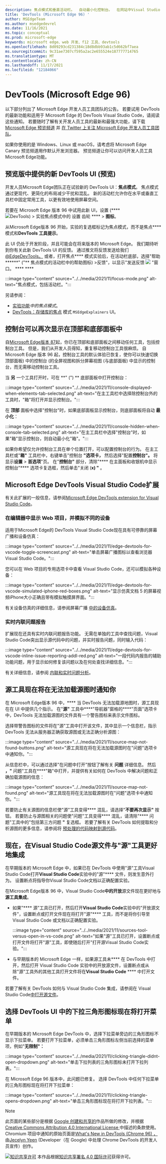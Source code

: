 ```yaml
---
description: 焦点模式和垂直活动栏。  自动最小化控制台。  在网站中Visual Studio Code网页、模拟设备，以及查看编辑时的问题。  源工具在无法加载源图时通知你。  如果 Sources 已打开，则使用源，而不是Visual Studio Code。
title: 'DevTools (Microsoft Edge 96) '
author: MSEdgeTeam
ms.author: msedgedevrel
ms.date: 11/16/2021
ms.topic: conceptual
ms.prod: microsoft-edge
keywords: microsoft edge、web 开发、f12 工具、devtools
ms.openlocfilehash: 8d09293cd231384c18d8dbb93ab1c5d662bf7aea
ms.sourcegitcommit: 9c31ae7307cf595a2ac2e655524e187777714765
ms.translationtype: MT
ms.contentlocale: zh-CN
ms.lasthandoff: 11/17/2021
ms.locfileid: "12184066"
---
```

# <a name="whats-new-in-devtools-microsoft-edge-96"></a>DevTools (Microsoft Edge 96) 

以下部分列出了 Microsoft Edge 开发人员工具团队的公告。  若要试用 DevTools 的最新功能和适用于 Microsoft Edge 的 DevTools Visual Studio Code，请阅读这些通知。  若要随时了解有关开发人员工具的最新和最强大功能，请下载 [Microsoft Edge 预览频道](https://www.microsoftedgeinsider.com/download) 并 [在 Twitter 上关注 Microsoft Edge 开发人员工具团队](https://twitter.com/EdgeDevTools)。

如果你使用的是 Windows、Linux 或 macOS，请考虑将 Microsoft Edge Canary 预览频道用作默认开发浏览器。  预览频道让你可以访问开发人员工具Microsoft Edge功能。


<!-- ====================================================================== -->
## <a name="new-devtools-ui-available-in-preview"></a>预览版中提供的新 DevTools UI (预览) 

<!-- Title: New DevTools UI available (in preview) -->
<!-- Subtitle: A more minimal, modern UI is coming to Microsoft Edge DevTools. Enable the "Focus Mode" experiment to preview new UI features such a more compact toolbar that keeps DevTools uncluttered and better adapts to small window sizes. -->

开发人员Microsoft Edge团队正在试验新的 DevTools UI：**焦点模式**。  焦点模式通过更现代、更简化的布局减少干扰和混乱。  新的活动栏允许你在水平或垂直工具栏中固定常用工具，以更有效地使用屏幕空间。

若要在 Microsoft Edge 版本 96 中试用此新 UI，设置 (**** ![ DevTools) > 实验焦点模式中的 设置 齿轮 ](../../../media/settings-gear-icon-light-mode.png) ****  >  **图标**。

从Microsoft Edge版本 96 开始，实验的复选框标记为焦点模式，而不是焦点**** 模式和**DevTools 工具提示**。

此 UI 仍处于开发阶段，并且可能会在将来版本的 Microsoft Edge。  我们期待听到你有关此新 DevTools UI 的反馈。  通过推文将反馈发送给我们[@EdgeDevTools。](https://twitter.com/edgedevtools)  或者，打开焦点**** 模式实验后，在活动栏底部，选择"帮助******" ("** 焦点模式的活动栏中的帮助图标) >反馈"，以显示"发送反馈 ![ ](../../../media/help-icon-of-focus-mode.png) "窗口。 **** ****

:::image type="content" source="../../media/2021/11/focus-mode.png" alt-text="焦点模式，包括活动栏。":::

另请参阅：
*  [实验功能](../../../experimental-features/index.md#focus-mode)_中的焦点模式_。
*  [DevTools：存储库的焦点](https://github.com/MicrosoftEdge/MSEdgeExplainers/blob/main/DevTools/FocusMode/explainer.md) 模式 `MSEdgeExplainers` UI。


<!-- ====================================================================== -->
## <a name="console-can-once-again-appear-in-the-top-and-bottom-panels"></a>控制台可以再次显示在顶部和底部面板中

<!-- Title: Fix: Console can be quickly toggled in top or bottom panel -->
<!-- Subtitle: By popular demand, you can now easily show or collapse Console in the bottom panel without having to move the tool. -->

自[Microsoft Edge版本 87](../../2020/10/devtools.md#move-tools-between-top-and-bottom-panels)起，你已在顶部和底部面板之间移动任何工具，包括控制台工具。  但是，我们从开发人员得知，重复移动控制台工具很麻烦。  自 Microsoft Edge 版本 96 起，控制台工具的默认体验已恢复，使你可以快速切换顶部面板) 中的控制台 (的全屏视图和拆分屏幕视图 (与底部面板) 中显示的控制台，而无需移动控制台工具。

当 **另** 一个工具打开时，可在 **" (") ** 底部面板中打开控制台：

:::image type="content" source="../../media/2021/11/console-displayed-when-elements-tab-selected.png" alt-text="在主工具栏中选择除控制台外的工具时，&quot;箱&quot;将打开并显示控制台。":::

在 **顶部** 面板中选择"控制台"时，如果底部面板显示控制台，则底部面板将自动 **最小化**：

:::image type="content" source="../../media/2021/11/console-hidden-when-console-tab-selected.png" alt-text="在主工具栏中选择&quot;控制台&quot;时，如果&quot;箱&quot;显示控制台，则自动最小化&quot;箱&quot;。":::

如果你希望仅允许控制台工具在单个位置打开，可以配置控制台的行为。  在主工具栏或"**箱"** 工具栏中，右键单击"控制台 **"选项卡，** 然后选择"配置**控制台"。**  将显示**设置**  >  **首选项**"页。  在"**控制台"** 部分，清除"**** 在主面板和收银机中显示控制台"**** 选项卡复选框，然后单击"关闭 (**x) "** 。


<!-- ====================================================================== -->
## <a name="microsoft-edge-devtools-visual-studio-code-extension"></a>Microsoft Edge DevTools Visual Studio Code扩展

有关此扩展的一般信息，请参阅[Microsoft Edge DevTools extension for Visual Studio Code](../../../../visual-studio-code/microsoft-edge-devtools-extension.md)。

<!-- Title: Dockable browser screencast, device emulation, and live issue reporting, and in Microsoft Edge DevTools for Visual Studio Code -->
<!-- Subtitle: Display your web project inside the editor, simulate different devices, and get notified about issues with your code while you develop it. --> 

### <a name="display-your-web-project-inside-the-editor-and-simulate-different-devices"></a>在编辑器中显示 Web 项目，并模拟不同的设备

适用于Microsoft Edge的 DevTools Visual Studio Code现在具有可停靠的屏幕广播和设备仿真：

:::image type="content" source="../../media/2021/11/edge-devtools-for-vscode-toggle-screencast.png" alt-text="单击屏幕广播图标以查看浏览器Visual Studio Code。":::

您可以在 Web 项目的专用选项卡中查看 Visual Studio Code，还可以模拟各种设备：

:::image type="content" source="../../media/2021/11/edge-devtools-for-vscode-simulated-iphone-red-boxes.png" alt-text="显示仿真文档 5 的屏幕视频iPhone大小正确且带有模拟触摸屏界面。":::

有关设备仿真的详细信息，请参阅屏幕广播 [中的设备仿真](../../../../visual-studio-code/microsoft-edge-devtools-extension.md#device-emulation-in-the-screencast)。

### <a name="live-inline-issue-reporting"></a>实时内联问题报告

扩展现在还具有实时内联问题报告功能。  无需在单独的工具中查找问题，Visual Studio Code突出显示源代码中的问题，并实时报告问题，同时输入代码：

:::image type="content" source="../../media/2021/11/edge-devtools-for-vscode-inline-issue-reporting-addl-red.png" alt-text="一段代码内报告的辅助功能问题，用于显示如何修复该问题以及在何处查找详细信息。":::

有关详细信息，请参阅 [内联和实时问题分析](../../../../visual-studio-code/microsoft-edge-devtools-extension.md#inline-and-live-issue-analysis)。


<!-- ====================================================================== -->
## <a name="sources-tool-now-notifies-you-when-sourcemaps-cant-be-loaded"></a>源工具现在将在无法加载源图时通知你

<!-- Title: Get notified when DevTools cannot load your sourcemaps correctly -->
<!-- Subtitle: The Sources tool now provides several places in the UI when DevTools can't fetch or parse your sourcemaps. -->

在 Microsoft Edge版本 96 中，**** 当 DevTools 无法加载源地图时，源工具现在在 UI 中提供几个指示。  在"**源"** 工具中****"导航器"窗格的****"页面"选项卡中，DevTools 无法加载源图的文件具有一个警告图标来表示文件图标。  

选择带警告图标的文件将在"源"工具中打开该文件，其中显示一个信息栏，指示 DevTools 无法从服务器正确获取源图或无法正确分析源图：

:::image type="content" source="../../media/2021/11/source-map-not-found-buttons.png" alt-text="源工具现在将在无法加载源图时在&quot;问题&quot;选项卡中通知你。":::

从信息栏中，可以通过选择"在问题中打开"按钮了解有关 **问题** 详细信息。  然后 **，"** 问题"工具在****"箱"中打开，并提供有关如何在 DevTools 中解决问题和正确加载源图的信息：

:::image type="content" source="../../media/2021/11/source-map-not-found.png" alt-text="源工具现在将在无法加载源图时在&quot;问题&quot;选项卡中通知你。":::

若要防止有关源图的信息栏使"源"工具变得**** 混乱，请选择"**不要再次显示"** 按钮。  若要防止与源图相关的问题使"问题"工具变得**** 混乱，请清除"**** 问题"工具中的"包括第三方问题 **"** 复选框。  若要了解有关 DevTools 如何提取和分析源图的更多信息，请参阅将 [预处理的代码映射到源代码](../../../javascript/source-maps.md)。


<!-- ====================================================================== -->
## <a name="opening-source-files-in-visual-studio-code-now-integrates-better-with-the-sources-tool"></a>现在，在Visual Studio Code源文件与"源"工具更好地集成

<!-- Title: Open source files directly in Visual Studio Code from DevTools -->
<!-- Subtitle: The "Open source files in Visual Studio Code" experiment now works more intuitively with the Sources tool. -->

在早期版本的 Microsoft Edge 中，如果已在 DevTools 中使用"源"工具Visual Studio Code打开**Visual Studio Code**实验中的"源"**** 文件，则发生意外行为。  设置断点将指导你Visual Studio Code文档以正确配置实验。

在Microsoft Edge版本 96 中，Visual Studio Code**中的开放**源文件现在更好地与**源工具集成**。

*  如果"**** 源"工具已打开，然后打开**Visual Studio Code**实验中的"开放源文件"，设置断点或打开文件现在将打开"源"**** 工具，而不是将你引导至 Visual Studio Code 或文档以正确配置实验。

   :::image type="content" source="../../media/2021/11/sources-tool-versus-open-in-vs-code.png" alt-text="如果&quot;源&quot;工具已打开，设置断点或打开文件将打开&quot;源&quot;工具，即使随后打开&quot;打开源Visual Studio Code实验。":::

*  与早期版本的 Microsoft Edge 一样，如果源工具未**** 在 DevTools 中打开，然后打开 Visual Studio Code 实验中的开放源文件，设置断点或从除"源"工具外的其他工具打开文件将在**Visual Studio Code** **** 中打开文件。

若要了解有关 DevTools 如何与 Visual Studio Code 集成，请参阅在 Visual Studio Code[中打开源文件](../../../sources/opening-sources-in-vscode.md)。


<!-- ====================================================================== -->
## <a name="selecting-the-dropdown-triangle-icon-in-the-devtools-ui-now-opens-the-menu"></a>选择 DevTools UI 中的下拉三角形图标现在将打开菜单

<!-- Title: Dropdown menus in the DevTools UI are now more intuitive -->
<!-- Subtitle: Select the triangle icon to expand any dropdown menu in the DevTools UI. -->

在早期版本的 Microsoft Edge DevTools 中，选择下拉菜单旁边的三角形图标不显示下拉菜单。  若要打开下拉菜单，必须单击三角形图标左侧当前选择的菜单项，例如"**无限制"：**

:::image type="content" source="../../media/2021/11/clicking-triangle-didnt-open-dropdown.png" alt-text="单击下拉列表的三角形图标未打开下拉列表。":::

在 Microsoft Edge 96 版本中，此问题已修复。  选择 DevTools 中任何下拉菜单的三角形图标现在将打开下拉菜单：

:::image type="content" source="../../media/2021/11/clicking-triangle-opens-dropdown.png" alt-text="单击三角形图标现在将打开下拉列表。":::

<!-- This fix applies to various tools, including:
* Performance
* Memory
* Network
* Console
* Device Emulation. -->


<!-- ====================================================================== -->
> [!NOTE]
> 此页面的某些部分是根据 [Google 创建和共享的](https://developers.google.com/terms/site-policies)作品所做的修改，并根据[ Creative Commons Attribution 4.0 International License ](https://creativecommons.org/licenses/by/4.0)中描述的条款使用。
> Chromium 项目中通知的原始页面是[What's New in DevTools (Chrome 96) ，](https://developer.chrome.com/blog/new-in-devtools-96)由[Jecelyn Yeen](https://developers.google.com/web/resources/contributors#jecelynyeen) (Developer（在 Google) 中处理 Chrome DevTools 的开发人员宣传）创作。

[![知识共享许可](https://i.creativecommons.org/l/by/4.0/88x31.png)](https://creativecommons.org/licenses/by/4.0) 本作品根据[知识共享署名 4.0 国际许可](https://creativecommons.org/licenses/by/4.0)获得许可。
